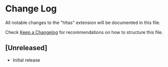 # Change Log

All notable changes to the "hltas" extension will be documented in this file.

Check [Keep a Changelog](http://keepachangelog.com/) for recommendations on how to structure this file.

## [Unreleased]

- Initial release